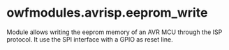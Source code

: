 # owfmodules.avrisp.eeprom_write

Module allows writing the eeprom memory of an AVR MCU through the ISP protocol.
It use the SPI interface with a GPIO as reset line.